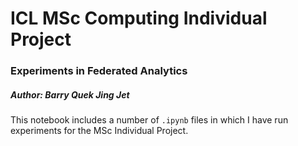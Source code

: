 # ICL MSc Computing Individual Project

### Experiments in Federated Analytics

##### Author: Barry Quek Jing Jet

This notebook includes a number of `.ipynb` files in which I have run experiments for the MSc Individual Project.

```{tableofcontents}
```
